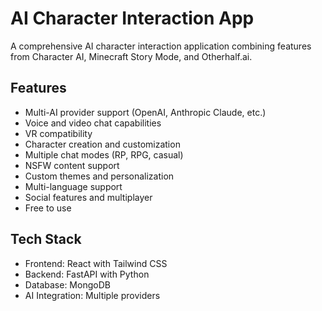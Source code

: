 # AI Character Interaction App

A comprehensive AI character interaction application combining features from Character AI, Minecraft Story Mode, and Otherhalf.ai.

## Features
- Multi-AI provider support (OpenAI, Anthropic Claude, etc.)
- Voice and video chat capabilities
- VR compatibility
- Character creation and customization
- Multiple chat modes (RP, RPG, casual)
- NSFW content support
- Custom themes and personalization
- Multi-language support
- Social features and multiplayer
- Free to use

## Tech Stack
- Frontend: React with Tailwind CSS
- Backend: FastAPI with Python
- Database: MongoDB
- AI Integration: Multiple providers